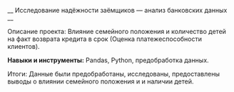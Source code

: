 __ Исследование надёжности заёмщиков — анализ банковских данных __


Описание проекта: Влияние семейного положения  и количество детей на  факт возврата кредита в срок
(Оценка платежеспособности клиентов).

**Навыки и инструменты:** Pandas, Python, предобработка данных.


Итоги: Данные были предобработаны, исследованы, предоставлены выводы  о влиянии  семейного положения и
 и наличии детей. 
